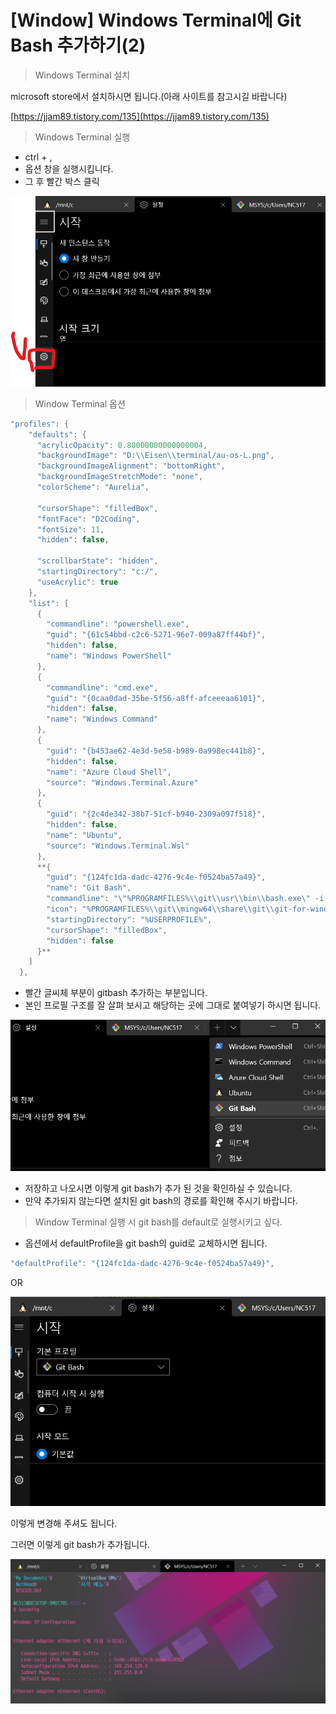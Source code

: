 # [Window] Windows Terminal에 Git Bash 추가하기(2)

> Windows Terminal 설치

microsoft store에서 설치하시면 됩니다.(아래 사이트를 참고시길 바랍니다)

[https://jjam89.tistory.com/135](https://jjam89.tistory.com/135)

> Windows Terminal 실행

- ctrl + ,
- 옵션 창을 실행시킵니다.
- 그 후 빨간 박스 클릭

![alt text](https://github.com/KrGil/TIL/blob/main/documents/2021_08_12_1/Untitled.png?raw=true)


> Window Terminal 옵션

```java
"profiles": {
    "defaults": {
      "acrylicOpacity": 0.80000000000000004,
      "backgroundImage": "D:\\Eisen\\terminal/au-os-L.png",
      "backgroundImageAlignment": "bottomRight",
      "backgroundImageStretchMode": "none",
      "colorScheme": "Aurelia",

      "cursorShape": "filledBox",
      "fontFace": "D2Coding",
      "fontSize": 11,
      "hidden": false,

      "scrollbarState": "hidden",
      "startingDirectory": "c:/",
      "useAcrylic": true
    },
    "list": [
      {
        "commandline": "powershell.exe",
        "guid": "{61c54bbd-c2c6-5271-96e7-009a87ff44bf}",
        "hidden": false,
        "name": "Windows PowerShell"
      },
      {
        "commandline": "cmd.exe",
        "guid": "{0caa0dad-35be-5f56-a8ff-afceeeaa6101}",
        "hidden": false,
        "name": "Windows Command"
      },
      {
        "guid": "{b453ae62-4e3d-5e58-b989-0a998ec441b8}",
        "hidden": false,
        "name": "Azure Cloud Shell",
        "source": "Windows.Terminal.Azure"
      },
      {
        "guid": "{2c4de342-38b7-51cf-b940-2309a097f518}",
        "hidden": false,
        "name": "Ubuntu",
        "source": "Windows.Terminal.Wsl"
      },
      **{
        "guid": "{124fc1da-dadc-4276-9c4e-f0524ba57a49}",
        "name": "Git Bash",
        "commandline": "\"%PROGRAMFILES%\\git\\usr\\bin\\bash.exe\" -i -l",
        "icon": "%PROGRAMFILES%\\git\\mingw64\\share\\git\\git-for-windows.ico",
        "startingDirectory": "%USERPROFILE%",
        "cursorShape": "filledBox",
        "hidden": false
      }**
    ]
  },
```

- 빨간 글씨체 부분이 gitbash 추가하는 부분입니다.
- 본인 프로필 구조를 잘 살펴 보시고 해당하는 곳에 그대로 붙여넣기 하시면 됩니다.

![alt text](https://github.com/KrGil/TIL/blob/main/documents/2021_08_12_1/Untitled1.png?raw=true)

- 저장하고 나오시면 이렇게 git bash가 추가 된 것을 확인하실 수 있습니다.
- 만약 추가되지 않는다면 설치된 git bash의 경로를 확인해 주시기 바랍니다.

> Window Terminal 실행 시 git bash를 default로 실행시키고 싶다.

- 옵션에서 defaultProfile을 git bash의 guid로 교체하시면 됩니다.

```java
"defaultProfile": "{124fc1da-dadc-4276-9c4e-f0524ba57a49}",
```

OR

![alt text](https://github.com/KrGil/TIL/blob/main/documents/2021_08_12_1/Untitled2.png?raw=true)

 이렇게 변경해 주셔도 됩니다.

그러면 이렇게 git bash가 추가됩니다.

![alt text](https://github.com/KrGil/TIL/blob/main/documents/2021_08_12_1/Untitled3.png?raw=true)
